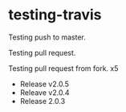 # testing-travis

Testing push to master.

Testing pull request.

Testing pull request from fork. x5

- Release v2.0.5
- Releave v2.0.4
- Release 2.0.3
